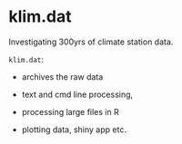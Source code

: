 # klim.dat

Investigating 300yrs of climate station data.

`klim.dat`:

* archives the raw data

* text and cmd line processing,

* processing large files in R

* plotting data, shiny app etc.
